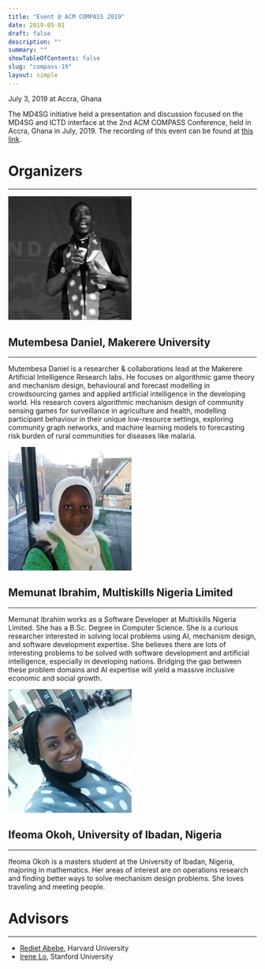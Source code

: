 ```yaml
---
title: "Event @ ACM COMPASS 2019"
date: 2019-05-01
draft: false
description: ""
summary: ""
showTableOfContents: false
slug: "compass-19"
layout: simple
---
```

  
July 3, 2019 at Accra, Ghana

  The MD4SG initiative held a presentation and discussion focused on the MD4SG and ICTD interface at the 2nd ACM COMPASS Conference, held in Accra, Ghana in July, 2019. The recording of this event can be found at [this link](https://www.youtube.com/watch?v=46gIqhB24KU).

  
  

# Organizers

- - -

[<img src="images/mutembesad.jpg" width="250"/>](images/mutembesad.jpg)

## Mutembesa Daniel, Makerere University

- - -

Mutembesa Daniel is a researcher & collaborations lead at the Makerere Artificial Intelligence Research labs. He focuses on algorithmic game theory and mechanism design, behavioural and forecast modelling in crowdsourcing games and applied artificial intelligence in the developing world. His research covers algorithmic mechanism design of community sensing games for surveillance in agriculture and health, modelling participant behaviour in their unique low-resource settings, exploring community graph networks, and machine learning models to forecasting risk burden of rural communities for diseases like malaria.

  
  

[<img src="images/memunati.jpg" width="250"/>](images/memunati.jpg)

## Memunat Ibrahim, Multiskills Nigeria Limited

- - -

Memunat Ibrahim works as a Software Developer at Multiskills Nigeria Limited. She has a B.Sc. Degree in Computer Science. She is a curious researcher interested in solving local problems using AI, mechanism design, and software development expertise. She believes there are lots of interesting problems to be solved with software development and artificial intelligence, especially in developing nations. Bridging the gap between these problem domains and AI expertise will yield a massive inclusive economic and social growth.

  
  

[<img src="images/ifeoma.jpg" width="250"/>](images/ifeoma.jpg)

## Ifeoma Okoh, University of Ibadan, Nigeria

- - -

Ifeoma Okoh is a masters student at the University of Ibadan, Nigeria, majoring in mathematics. Her areas of interest are on operations research and finding better ways to solve mechanism design problems. She loves traveling and meeting people.

  
  

# Advisors

- - -

*   [Rediet Abebe](http://www.cs.cornell.edu/~red/), Harvard University
*   [Irene Lo](https://sites.google.com/view/irene-lo), Stanford University